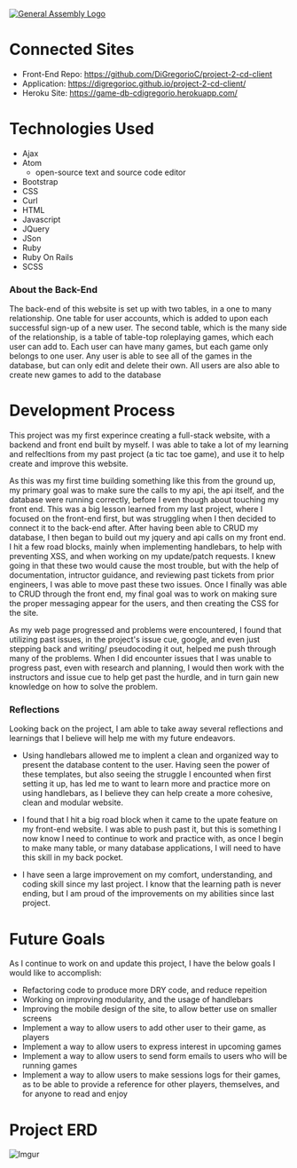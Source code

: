 [![General Assembly Logo](https://camo.githubusercontent.com/1a91b05b8f4d44b5bbfb83abac2b0996d8e26c92/687474703a2f2f692e696d6775722e636f6d2f6b6538555354712e706e67)](https://generalassemb.ly/education/web-development-immersive)
# Connected Sites
- Front-End Repo: https://github.com/DiGregorioC/project-2-cd-client
- Application: https://digregorioc.github.io/project-2-cd-client/
- Heroku Site: https://game-db-cdigregorio.herokuapp.com/

# Technologies Used
- Ajax
- Atom
  - open-source text and source code editor
- Bootstrap
- CSS
- Curl
- HTML
- Javascript
- JQuery
- JSon
- Ruby
- Ruby On Rails
- SCSS

### About the Back-End
  The back-end of this website is set up with two tables, in a one to many relationship.
  One table for user accounts, which is added to upon each successful sign-up of a new user.
  The second table, which is the many side of the relationship, is a table of table-top roleplaying games,
  which each user can add to. Each user can have many games, but each game only belongs to one user. Any user
  is able to see all of the games in the database, but can only edit and delete their own. All users are also able
  to create new games to add to the database

# Development Process
  This project was my first experince creating a full-stack website, with a backend and front end built by myself.
  I was able to take a lot of my learning and relfecltions from my past project (a tic tac toe game), and use it
  to help create and improve this website.

  As this was my first time building something like this from the ground up, my primary goal was to make sure
  the calls to my api, the api itself, and the database were running correctly, before I even though about touching my
  front end. This was a big lesson learned from my last project, where I focused on the front-end first, but was
  struggling when I then decided to connect it to the back-end after. After having been able to CRUD my database,
  I then began to build out my jquery and api calls on my front end. I hit a few road blocks, mainly when implementing handlebars, to help with preventing XSS, and when working on my update/patch requests. I knew going in
  that these two would cause the most trouble, but with the help of documentation, intructor guidance, and reviewing
  past tickets from prior engineers, I was able to move past these two issues. Once I finally was able to CRUD through the front end, my final goal was to work on making sure the proper messaging appear for the users, and then creating the CSS for the site.

  As my web page progressed and problems were encountered, I found that utilizing past issues, in the project's issue cue, google, and even just stepping back and writing/ pseudocoding it out, helped me push through many of the problems. When I did encounter issues that I was unable to progress past, even with research and planning, I would then work with the instructors and issue cue to help get past the hurdle, and in turn gain new knowledge on how to solve the problem.

### Reflections
  Looking back on the project, I am able to take away several reflections and learnings that I believe will help me with my future endeavors.

  - Using handlebars allowed me to implent a clean and organized way to present the database content to the user. Having seen the power of these templates, but also seeing the struggle I encounted when first setting it up, has led me to want to learn more and practice more on using handlebars, as I believe they can help create a more cohesive, clean and modular website.

  - I found that I hit a big road block when it came to the upate feature on my front-end website. I was able to push past it, but this is something I now know I need to continue to work and practice with, as once I begin to make many table, or many database applications, I will need to have this skill in my back pocket.

  - I have seen a large improvement on my comfort, understanding, and coding skill since my last project. I know that the learning path is never ending, but I am proud of the improvements on my abilities since last project.

 # Future Goals

  As I continue to work on and update this project, I have the below goals I would like to accomplish:

  - Refactoring code to produce more DRY code, and reduce repeition
  - Working on improving modularity, and the usage of handlebars
  - Improving the mobile design of the site, to allow better use on smaller screens
  - Implement a way to allow users to add other user to their game, as players
  - Implement a way to allow users to express interest in upcoming games
  - Implement a way to allow users to send form emails to users who will be running games
  - Implement a way to allow users to make sessions logs for their games, as to be able to provide a reference for other players, themselves, and for anyone to read and enjoy

# Project ERD

![Imgur](https://i.imgur.com/aBBWPpL.png)
